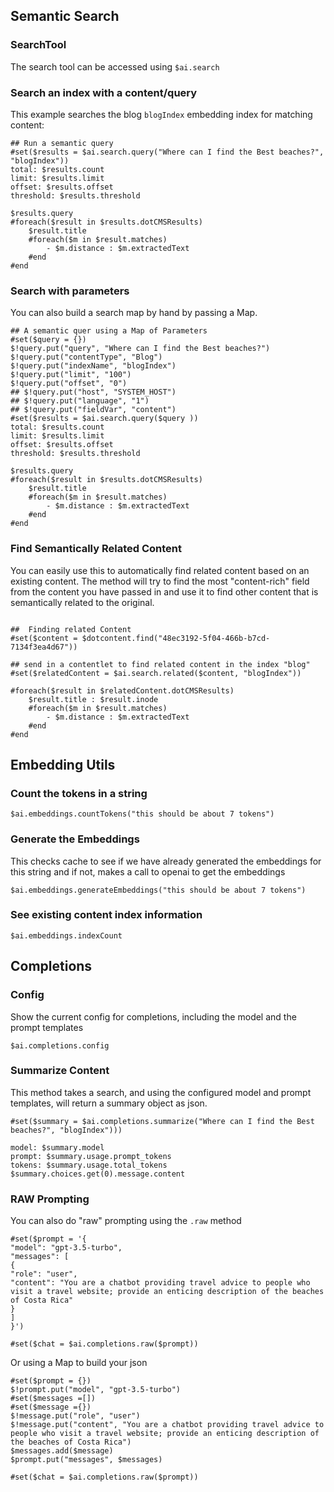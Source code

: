 ## Semantic Search
### SearchTool

The search tool can be accessed using `$ai.search`

### Search an index with a content/query 
This example searches the blog `blogIndex` embedding index for matching content:
```vtl
## Run a semantic query
#set($results = $ai.search.query("Where can I find the Best beaches?", "blogIndex"))
total: $results.count
limit: $results.limit
offset: $results.offset
threshold: $results.threshold

$results.query
#foreach($result in $results.dotCMSResults)
    $result.title
    #foreach($m in $result.matches)
        - $m.distance : $m.extractedText
    #end
#end

```

### Search with parameters
You can also build a search map by hand by passing a Map.

```vtl
## A semantic quer using a Map of Parameters
#set($query = {})
$!query.put("query", "Where can I find the Best beaches?")
$!query.put("contentType", "Blog")
$!query.put("indexName", "blogIndex")
$!query.put("limit", "100")
$!query.put("offset", "0")
## $!query.put("host", "SYSTEM_HOST")
## $!query.put("language", "1")
## $!query.put("fieldVar", "content")
#set($results = $ai.search.query($query ))
total: $results.count
limit: $results.limit
offset: $results.offset
threshold: $results.threshold

$results.query
#foreach($result in $results.dotCMSResults)
    $result.title
    #foreach($m in $result.matches)
        - $m.distance : $m.extractedText
    #end
#end
```

### Find Semantically Related Content
You can easily use this to automatically find related content based on an existing content. 
The method will try to find the most "content-rich" field from the content you have passed 
in and use it to find other content that is semantically related to the original.

```vtl

##  Finding related Content
#set($content = $dotcontent.find("48ec3192-5f04-466b-b7cd-7134f3ea4d67"))

## send in a contentlet to find related content in the index "blog"
#set($relatedContent = $ai.search.related($content, "blogIndex"))

#foreach($result in $relatedContent.dotCMSResults)
    $result.title : $result.inode
    #foreach($m in $result.matches)
        - $m.distance : $m.extractedText
    #end
#end

```


## Embedding Utils

### Count the tokens in a string 
```vtl
$ai.embeddings.countTokens("this should be about 7 tokens")
```

### Generate the Embeddings
This checks cache to see if we have already generated the embeddings for 
this string and if not, makes a call to openai to get the embeddings 
```vtl
$ai.embeddings.generateEmbeddings("this should be about 7 tokens")
```

### See existing content index information
```vtl
$ai.embeddings.indexCount
```


## Completions


### Config
Show the current config for completions, including the model and the prompt templates

```
$ai.completions.config
```
### Summarize Content

This method takes a search, and using the configured model and prompt templates, will return a summary object as json.

```vtl
#set($summary = $ai.completions.summarize("Where can I find the Best beaches?", "blogIndex")))

model: $summary.model
prompt: $summary.usage.prompt_tokens
tokens: $summary.usage.total_tokens
$summary.choices.get(0).message.content

```

### RAW Prompting
You can also do "raw" prompting using the `.raw` method
```vtl
#set($prompt = '{
"model": "gpt-3.5-turbo",
"messages": [
{
"role": "user",
"content": "You are a chatbot providing travel advice to people who visit a travel website; provide an enticing description of the beaches of Costa Rica"
}
]
}')

#set($chat = $ai.completions.raw($prompt))
```
Or using a Map to build your json
```vtl
#set($prompt = {})
$!prompt.put("model", "gpt-3.5-turbo")
#set($messages =[])
#set($message ={})
$!message.put("role", "user")
$!message.put("content", "You are a chatbot providing travel advice to people who visit a travel website; provide an enticing description of the beaches of Costa Rica")
$messages.add($message)
$prompt.put("messages", $messages)

#set($chat = $ai.completions.raw($prompt))

```
